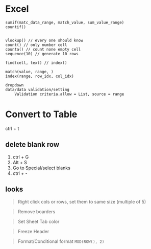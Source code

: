 # Excel

```
sumif(matc_data_range, match_value, sum_value_range)
countif()


vlookup() // every one should know
count() // only number cell
counta() // count none empty cell
sequence(10) // generate 10 rows

find(cell, text) // index()

match(value, range, )
index(range, row_idx, col_idx)

dropdown
data/data validation/setting
    Validation criteria.allow = List, source = range
```

# Convert to Table
ctrl + t

## delete blank row
1. ctrl + G
2. Alt + S
3. Go to Special/select blanks
4. ctrl + -

## looks
> Right click cols or rows, set them to same size (multiple of 5)

> Remove boarders

> Set Sheet Tab color

> Freeze Header

> Format/Conditional format `MOD(ROW(), 2)`